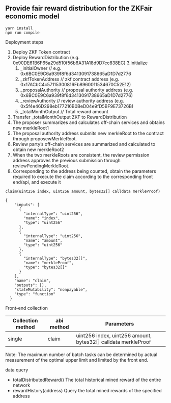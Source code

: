 ## Provide fair reward distribution for the ZKFair economic model

```shell
yarn install
npm run compile
```

Deployment steps

1. Deploy ZKF Token contract
2. Deploy RewardDistribution (e.g. 0x90DE61B6F65a29d510f56b6A31A18d9D7cc838EC)
   3.initialize
   1. _initialOwner // e.g. 0x6BC0E9C6a939f8f6d3413091738665aD1D7d2776
   2. _zkfTokenAddress // zkf contract address (e.g. 0x17ACbC4c57115300816Fb8960011534670C52E12)
   3. _proposalAuthority // proposal authority address (e.g. 0x6BC0E9C6a939f8f6d3413091738665aD1D7d2776)
   4. _reviewAuthority // review authority address (e.g. 0x5f4e46D298eb177216B0BeD04e9fD5BF9E73726B)
   5. _totalMonthOutput // Total reward amount
3. Transfer _totalMonthOutput ZKF to RewardDistribution
4. The proposer summarizes and calculates off-chain services and obtains new merkleRoot1
5. The proposal authority address submits new merkleRoot to the contract through proposewMerkleRoot.
6. Review party’s off-chain services are summarized and calculated to obtain new merkleRoot2
7. When the two merkleRoots are consistent, the review permission address approves the previous submission through reviewPendingMerkleRoot.
8. Corresponding to the address being counted, obtain the parameters required to execute the claim according to the corresponding front end/api, and execute it

```
claim(uint256 index, uint256 amount, bytes32[] calldata merkleProof)
```

```
{
    "inputs": [
      {
        "internalType": "uint256",
        "name": "index",
        "type": "uint256"
      },
      {
        "internalType": "uint256",
        "name": "amount",
        "type": "uint256"
      },
      {
        "internalType": "bytes32[]",
        "name": "merkleProof",
        "type": "bytes32[]"
      }
    ],
    "name": "claim",
    "outputs": [],
    "stateMutability": "nonpayable",
    "type": "function"
  }
```

Front-end collection

| Collection method | abi method | Parameters |
| --- | --- | --- |
| single | claim | uint256 index, uint256 amount, bytes32[] calldata merkleProof |

Note: The maximum number of batch tasks can be determined by actual measurement of the optimal upper limit and limited by the front end.

data query

- totalDistributedReward() The total historical mined reward of the entire network
- rewardHistory(address) Query the total mined rewards of the specified address
